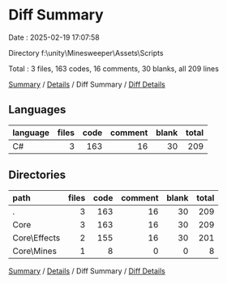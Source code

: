 # Diff Summary

Date : 2025-02-19 17:07:58

Directory f:\\unity\\Minesweeper\\Assets\\Scripts

Total : 3 files,  163 codes, 16 comments, 30 blanks, all 209 lines

[Summary](results.md) / [Details](details.md) / Diff Summary / [Diff Details](diff-details.md)

## Languages
| language | files | code | comment | blank | total |
| :--- | ---: | ---: | ---: | ---: | ---: |
| C# | 3 | 163 | 16 | 30 | 209 |

## Directories
| path | files | code | comment | blank | total |
| :--- | ---: | ---: | ---: | ---: | ---: |
| . | 3 | 163 | 16 | 30 | 209 |
| Core | 3 | 163 | 16 | 30 | 209 |
| Core\\Effects | 2 | 155 | 16 | 30 | 201 |
| Core\\Mines | 1 | 8 | 0 | 0 | 8 |

[Summary](results.md) / [Details](details.md) / Diff Summary / [Diff Details](diff-details.md)